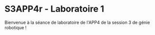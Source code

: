 # S3APP4r - Laboratoire 1

Bienvenue à la séance de laboratoire de l'APP4 de la session 3 de génie robotique !
